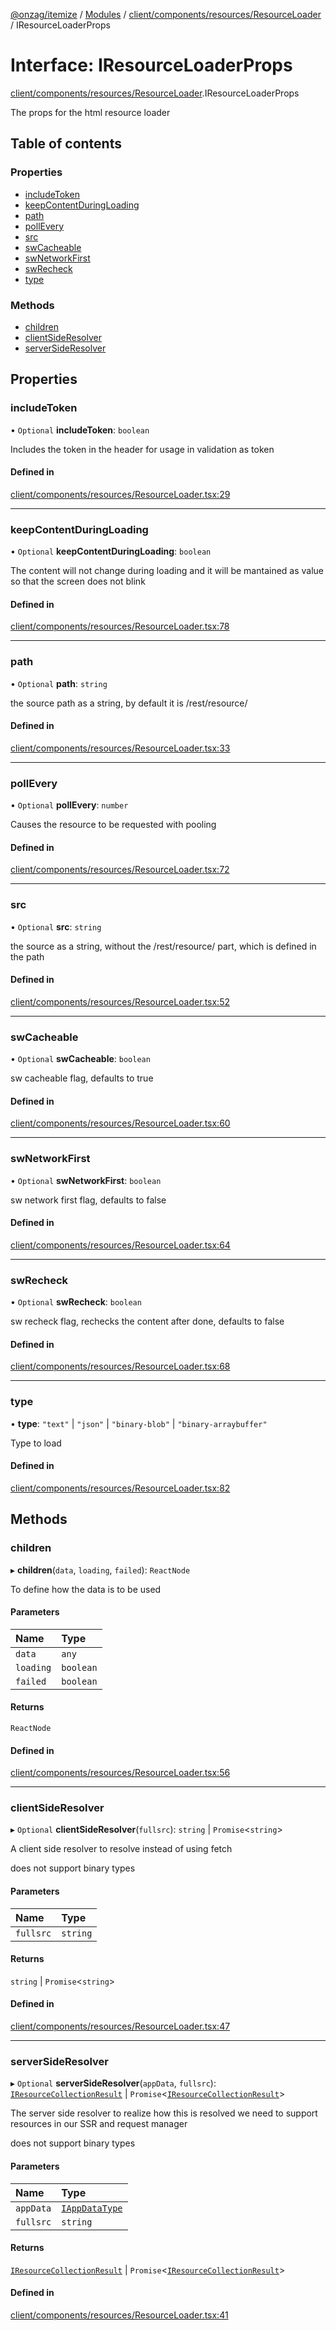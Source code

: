 [@onzag/itemize](../README.md) / [Modules](../modules.md) / [client/components/resources/ResourceLoader](../modules/client_components_resources_ResourceLoader.md) / IResourceLoaderProps

# Interface: IResourceLoaderProps

[client/components/resources/ResourceLoader](../modules/client_components_resources_ResourceLoader.md).IResourceLoaderProps

The props for the html resource loader

## Table of contents

### Properties

- [includeToken](client_components_resources_ResourceLoader.IResourceLoaderProps.md#includetoken)
- [keepContentDuringLoading](client_components_resources_ResourceLoader.IResourceLoaderProps.md#keepcontentduringloading)
- [path](client_components_resources_ResourceLoader.IResourceLoaderProps.md#path)
- [pollEvery](client_components_resources_ResourceLoader.IResourceLoaderProps.md#pollevery)
- [src](client_components_resources_ResourceLoader.IResourceLoaderProps.md#src)
- [swCacheable](client_components_resources_ResourceLoader.IResourceLoaderProps.md#swcacheable)
- [swNetworkFirst](client_components_resources_ResourceLoader.IResourceLoaderProps.md#swnetworkfirst)
- [swRecheck](client_components_resources_ResourceLoader.IResourceLoaderProps.md#swrecheck)
- [type](client_components_resources_ResourceLoader.IResourceLoaderProps.md#type)

### Methods

- [children](client_components_resources_ResourceLoader.IResourceLoaderProps.md#children)
- [clientSideResolver](client_components_resources_ResourceLoader.IResourceLoaderProps.md#clientsideresolver)
- [serverSideResolver](client_components_resources_ResourceLoader.IResourceLoaderProps.md#serversideresolver)

## Properties

### includeToken

• `Optional` **includeToken**: `boolean`

Includes the token in the header for usage in validation as token

#### Defined in

[client/components/resources/ResourceLoader.tsx:29](https://github.com/onzag/itemize/blob/a24376ed/client/components/resources/ResourceLoader.tsx#L29)

___

### keepContentDuringLoading

• `Optional` **keepContentDuringLoading**: `boolean`

The content will not change during loading
and it will be mantained as value so that the
screen does not blink

#### Defined in

[client/components/resources/ResourceLoader.tsx:78](https://github.com/onzag/itemize/blob/a24376ed/client/components/resources/ResourceLoader.tsx#L78)

___

### path

• `Optional` **path**: `string`

the source path as a string, by default it is /rest/resource/

#### Defined in

[client/components/resources/ResourceLoader.tsx:33](https://github.com/onzag/itemize/blob/a24376ed/client/components/resources/ResourceLoader.tsx#L33)

___

### pollEvery

• `Optional` **pollEvery**: `number`

Causes the resource to be requested with pooling

#### Defined in

[client/components/resources/ResourceLoader.tsx:72](https://github.com/onzag/itemize/blob/a24376ed/client/components/resources/ResourceLoader.tsx#L72)

___

### src

• `Optional` **src**: `string`

the source as a string, without the /rest/resource/ part, which is
defined in the path

#### Defined in

[client/components/resources/ResourceLoader.tsx:52](https://github.com/onzag/itemize/blob/a24376ed/client/components/resources/ResourceLoader.tsx#L52)

___

### swCacheable

• `Optional` **swCacheable**: `boolean`

sw cacheable flag, defaults to true

#### Defined in

[client/components/resources/ResourceLoader.tsx:60](https://github.com/onzag/itemize/blob/a24376ed/client/components/resources/ResourceLoader.tsx#L60)

___

### swNetworkFirst

• `Optional` **swNetworkFirst**: `boolean`

sw network first flag, defaults to false

#### Defined in

[client/components/resources/ResourceLoader.tsx:64](https://github.com/onzag/itemize/blob/a24376ed/client/components/resources/ResourceLoader.tsx#L64)

___

### swRecheck

• `Optional` **swRecheck**: `boolean`

sw recheck flag, rechecks the content after done, defaults to false

#### Defined in

[client/components/resources/ResourceLoader.tsx:68](https://github.com/onzag/itemize/blob/a24376ed/client/components/resources/ResourceLoader.tsx#L68)

___

### type

• **type**: ``"text"`` \| ``"json"`` \| ``"binary-blob"`` \| ``"binary-arraybuffer"``

Type to load

#### Defined in

[client/components/resources/ResourceLoader.tsx:82](https://github.com/onzag/itemize/blob/a24376ed/client/components/resources/ResourceLoader.tsx#L82)

## Methods

### children

▸ **children**(`data`, `loading`, `failed`): `ReactNode`

To define how the data is to be used

#### Parameters

| Name | Type |
| :------ | :------ |
| `data` | `any` |
| `loading` | `boolean` |
| `failed` | `boolean` |

#### Returns

`ReactNode`

#### Defined in

[client/components/resources/ResourceLoader.tsx:56](https://github.com/onzag/itemize/blob/a24376ed/client/components/resources/ResourceLoader.tsx#L56)

___

### clientSideResolver

▸ `Optional` **clientSideResolver**(`fullsrc`): `string` \| `Promise`<`string`\>

A client side resolver to resolve instead of using fetch

does not support binary types

#### Parameters

| Name | Type |
| :------ | :------ |
| `fullsrc` | `string` |

#### Returns

`string` \| `Promise`<`string`\>

#### Defined in

[client/components/resources/ResourceLoader.tsx:47](https://github.com/onzag/itemize/blob/a24376ed/client/components/resources/ResourceLoader.tsx#L47)

___

### serverSideResolver

▸ `Optional` **serverSideResolver**(`appData`, `fullsrc`): [`IResourceCollectionResult`](server_ssr_collect.IResourceCollectionResult.md) \| `Promise`<[`IResourceCollectionResult`](server_ssr_collect.IResourceCollectionResult.md)\>

The server side resolver
to realize how this is resolved we need to support resources
in our SSR and request manager

does not support binary types

#### Parameters

| Name | Type |
| :------ | :------ |
| `appData` | [`IAppDataType`](server.IAppDataType.md) |
| `fullsrc` | `string` |

#### Returns

[`IResourceCollectionResult`](server_ssr_collect.IResourceCollectionResult.md) \| `Promise`<[`IResourceCollectionResult`](server_ssr_collect.IResourceCollectionResult.md)\>

#### Defined in

[client/components/resources/ResourceLoader.tsx:41](https://github.com/onzag/itemize/blob/a24376ed/client/components/resources/ResourceLoader.tsx#L41)
